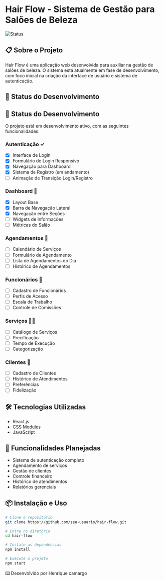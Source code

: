 # Hair Flow - Sistema de Gestão para Salões de Beleza

![Status](https://img.shields.io/badge/Status-Em%20Desenvolvimento-yellow)

## 📋 Sobre o Projeto

Hair Flow é uma aplicação web desenvolvida para auxiliar na gestão de salões de beleza. O sistema está atualmente em fase de desenvolvimento, com foco inicial na criação da interface de usuário e sistema de autenticação.

## 🚧 Status do Desenvolvimento

## 🚧 Status do Desenvolvimento

O projeto está em desenvolvimento ativo, com as seguintes funcionalidades:

### Autenticação ✓
- [x] Interface de Login
- [x] Formulário de Login Responsivo
- [x] Navegação para Dashboard
- [x] Sistema de Registro (em andamento)
- [ ] Animação de Transição Login/Registro

### Dashboard 🔄
- [x] Layout Base
- [x] Barra de Navegação Lateral
- [x] Navegação entre Seções
- [ ] Widgets de Informações
- [ ] Métricas do Salão

### Agendamentos 📅
- [ ] Calendário de Serviços
- [ ] Formulário de Agendamento
- [ ] Lista de Agendamentos do Dia
- [ ] Histórico de Agendamentos

### Funcionários 👥
- [ ] Cadastro de Funcionários
- [ ] Perfis de Acesso
- [ ] Escala de Trabalho
- [ ] Controle de Comissões

### Serviços 💇‍♀️
- [ ] Catálogo de Serviços
- [ ] Precificação
- [ ] Tempo de Execução
- [ ] Categorização

### Clientes 👤
- [ ] Cadastro de Clientes
- [ ] Histórico de Atendimentos
- [ ] Preferências
- [ ] Fidelização

## 🛠️ Tecnologias Utilizadas

- React.js
- CSS Modules
- JavaScript

## 🎯 Funcionalidades Planejadas

- Sistema de autenticação completo
- Agendamento de serviços
- Gestão de clientes
- Controle financeiro
- Histórico de atendimentos
- Relatórios gerenciais

## 📦 Instalação e Uso

```bash
# Clone o repositório
git clone https://github.com/seu-usuario/hair-flow.git

# Entre no diretório
cd hair-flow

# Instale as dependências
npm install

# Execute o projeto
npm start
```

⌨️ Desenvolvido por Henrique camargo